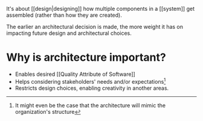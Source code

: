 It's about [[design|designing]] how multiple components in a  [[system]] get assembled (rather than how they are created).

The earlier an architectural decision is made, the more weight it has on impacting future design and architectural choices.

# Why is architecture important?

- Enables desired [[Quality Attribute of Software]]
- Helps considering stakeholders' needs and/or expectations[^1]
- Restricts design choices, enabling creativity in another areas.

[^1]: It might even be the case that the architecture will mimic the organization's structure